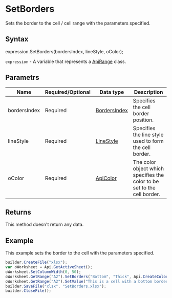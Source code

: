 # SetBorders

Sets the border to the cell / cell range with the parameters specified.

## Syntax

expression.SetBorders(bordersIndex, lineStyle, oColor);

`expression` - A variable that represents a [ApiRange](../ApiRange.md) class.

## Parametrs

| **Name** | **Required/Optional** | **Data type** | **Description** |
| ------------- | ------------- | ------------- | ------------- |
| bordersIndex | Required | [BordersIndex](../../../Enumerations/BordersIndex.md) | Specifies the cell border position. |
| lineStyle | Required | [LineStyle](../../../Enumerations/LineStyle.md) | Specifies the line style used to form the cell border. |
| oColor | Required | [ApiColor](../../ApiColor/ApiColor.md) | The color object which specifies the color to be set to the cell border. |

## Returns

This method doesn't return any data.

## Example

This example sets the border to the cell with the parameters specified.

```javascript
builder.CreateFile("xlsx");
var oWorksheet = Api.GetActiveSheet();
oWorksheet.SetColumnWidth(0, 50);
oWorksheet.GetRange("A2").SetBorders("Bottom", "Thick", Api.CreateColorFromRGB(255, 111, 61));
oWorksheet.GetRange("A2").SetValue("This is a cell with a bottom border");
builder.SaveFile("xlsx", "SetBorders.xlsx");
builder.CloseFile();
```